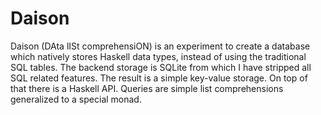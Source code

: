 # Daison
Daison (DAta lISt comprehensiON) is an experiment to create a database
which natively stores Haskell data types, instead of using 
the traditional SQL tables. The backend storage is SQLite from which 
I have stripped all SQL related features. The result is a 
simple key-value storage. On top of that there is a Haskell API.
Queries are simple list comprehensions generalized to a special monad.

